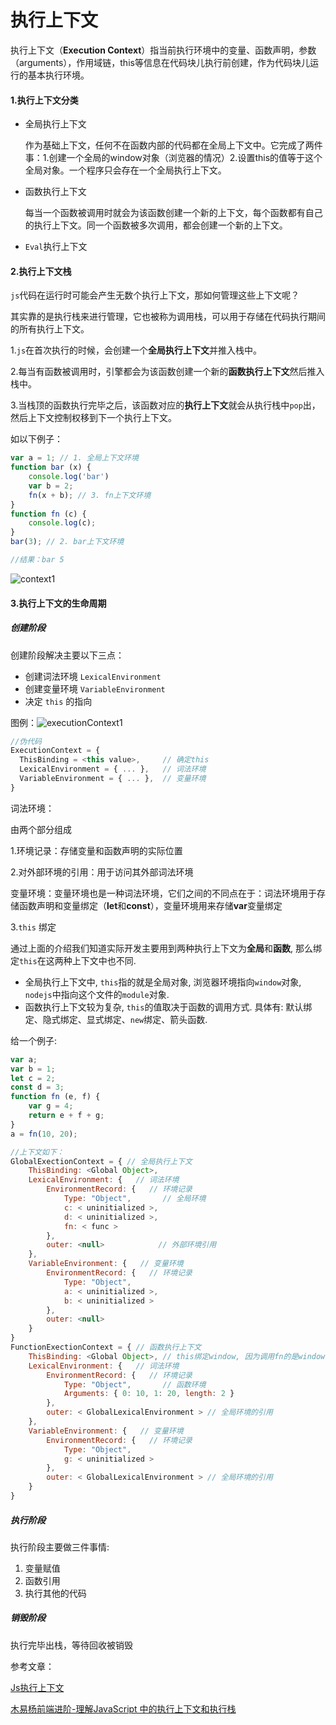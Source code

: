 # 执行上下文

执行上下文（**Execution Context**）指当前执行环境中的变量、函数声明，参数（arguments），作用域链，this等信息在代码块儿执行前创建，作为代码块儿运行的基本执行环境。

#### 1.执行上下文分类

- 全局执行上下文

  作为基础上下文，任何不在函数内部的代码都在全局上下文中。它完成了两件事：1.创建一个全局的window对象（浏览器的情况）2.设置this的值等于这个全局对象。一个程序只会存在一个全局执行上下文。

- 函数执行上下文

  每当一个函数被调用时就会为该函数创建一个新的上下文，每个函数都有自己的执行上下文。同一个函数被多次调用，都会创建一个新的上下文。

- `Eval`执行上下文

#### 2.执行上下文栈

`js`代码在运行时可能会产生无数个执行上下文，那如何管理这些上下文呢？

其实靠的是执行栈来进行管理，它也被称为调用栈，可以用于存储在代码执行期间的所有执行上下文。

1.`js`在首次执行的时候，会创建一个**全局执行上下文**并推入栈中。

2.每当有函数被调用时，引擎都会为该函数创建一个新的**函数执行上下文**然后推入栈中。

3.当栈顶的函数执行完毕之后，该函数对应的**执行上下文**就会从执行栈中`pop`出，然后上下文控制权移到下一个执行上下文。

如以下例子：

```javascript
var a = 1; // 1. 全局上下文环境
function bar (x) {
    console.log('bar')
    var b = 2;
    fn(x + b); // 3. fn上下文环境
}
function fn (c) {
    console.log(c);
}
bar(3); // 2. bar上下文环境

//结果：bar 5
```



![context1](https://user-gold-cdn.xitu.io/2019/10/29/16e18269928faa8d?imageView2/0/w/1280/h/960/format/webp/ignore-error/1)



#### 3.执行上下文的生命周期

##### 创建阶段

创建阶段解决主要以下三点：

- 创建词法环境   `LexicalEnvironment`
- 创建变量环境   `VariableEnvironment`
- 决定 `this` 的指向

图例：![executionContext1](https://user-gold-cdn.xitu.io/2019/10/29/16e182699428e6de?imageView2/0/w/1280/h/960/format/webp/ignore-error/1)

```javascript
//伪代码
ExecutionContext = {  
  ThisBinding = <this value>,     // 确定this 
  LexicalEnvironment = { ... },   // 词法环境
  VariableEnvironment = { ... },  // 变量环境
}
```

词法环境：

由两个部分组成

1.环境记录：存储变量和函数声明的实际位置

2.对外部环境的引用：用于访问其外部词法环境

变量环境：变量环境也是一种词法环境，它们之间的不同点在于：词法环境用于存储函数声明和变量绑定（**let**和**const**），变量环境用来存储**var**变量绑定

3.`this` 绑定

通过上面的介绍我们知道实际开发主要用到两种执行上下文为**全局**和**函数**, 那么绑定`this`在这两种上下文中也不同.

- 全局执行上下文中, `this`指的就是全局对象, 浏览器环境指向`window`对象, `nodejs`中指向这个文件的`module`对象.
- 函数执行上下文较为复杂, `this`的值取决于函数的调用方式. 具体有: 默认绑定、隐式绑定、显式绑定、`new`绑定、箭头函数.

给一个例子:

```javascript
var a;
var b = 1;
let c = 2;
const d = 3;
function fn (e, f) {
    var g = 4;
    return e + f + g;
}
a = fn(10, 20);

//上下文如下：
GlobalExectionContext = { // 全局执行上下文
    ThisBinding: <Global Object>,
    LexicalEnvironment: {   // 词法环境
    	EnvironmentRecord: {   // 环境记录
        	Type: "Object",       // 全局环境
        	c: < uninitialized >,
            d: < uninitialized >,
        	fn: < func >
    	},
    	outer: <null>            // 外部环境引用
    },
    VariableEnvironment: {   // 变量环境
    	EnvironmentRecord: {   // 环境记录
    		Type: "Object",
    		a: < uninitialized >,
    		b: < uninitialized >
    	},
    	outer: <null>  
    }
}
FunctionExectionContext = { // 函数执行上下文
    ThisBinding: <Global Object>, // this绑定window, 因为调用fn的是window对象
    LexicalEnvironment: {   // 词法环境
    	EnvironmentRecord: {   // 环境记录
    		Type: "Object",       // 函数环境
    		Arguments: { 0: 10, 1: 20, length: 2 }
    	},
        outer: < GlobalLexicalEnvironment > // 全局环境的引用
    },
    VariableEnvironment: {   // 变量环境
    	EnvironmentRecord: {   // 环境记录
    		Type: "Object",
    		g: < uninitialized >
    	},
    	outer: < GlobalLexicalEnvironment > // 全局环境的引用
    }
}
```



##### 执行阶段

执行阶段主要做三件事情:

1. 变量赋值
2. 函数引用
3. 执行其他的代码

##### 销毁阶段

执行完毕出栈，等待回收被销毁

参考文章：

[Js执行上下文](https://www.cnblogs.com/gaosirs/p/10569973.html)

[木易杨前端进阶-理解JavaScript 中的执行上下文和执行栈](https://muyiy.cn/blog/1/1.1.html#执行上下文的类型)


